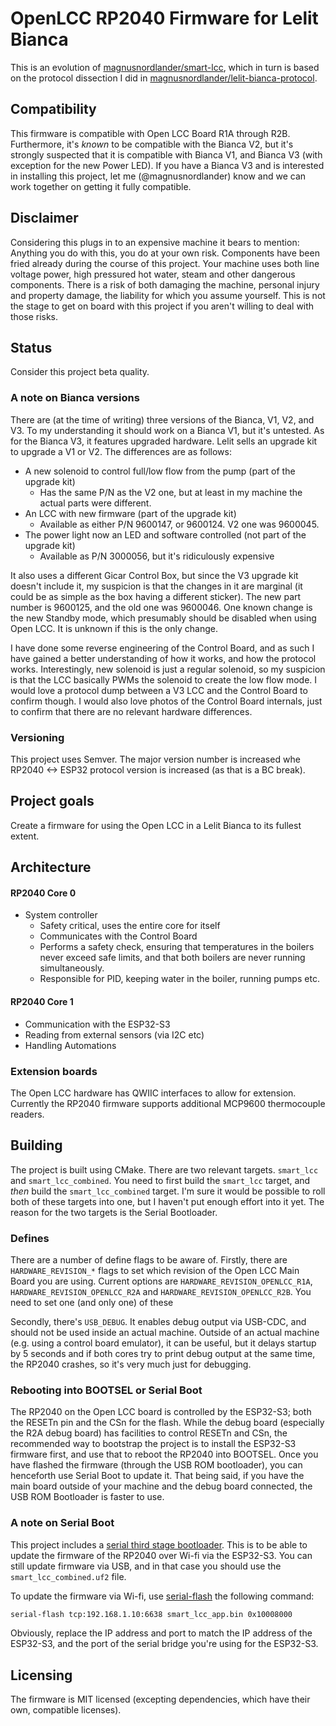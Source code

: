 # OpenLCC RP2040 Firmware for Lelit Bianca

This is an evolution of [magnusnordlander/smart-lcc](https://github.com/magnusnordlander/smart-lcc), which in turn is based on the protocol dissection I did in [magnusnordlander/lelit-bianca-protocol](https://github.com/magnusnordlander/lelit-bianca-protocol).

## Compatibility

This firmware is compatible with Open LCC Board R1A through R2B. Furthermore, it's *known* to be compatible with the Bianca V2, but it's strongly suspected that it is compatible with Bianca V1, and Bianca V3 (with exception for the
 new Power LED). If you have a Bianca V3 and is interested in installing this project, let me (@magnusnordlander) know and we can work together on getting it fully compatible.

## Disclaimer

Considering this plugs in to an expensive machine it bears to mention: Anything you do with this, you do at your own risk. Components have been fried already during the course of this project. Your machine uses both line voltage power, high pressured hot water, steam and other dangerous components. There is a risk of both damaging the machine, personal injury and property damage, the liability for which you assume yourself. This is not the stage to get on board with this project if you aren't willing to deal with those risks.

## Status

Consider this project beta quality.

### A note on Bianca versions

There are (at the time of writing) three versions of the Bianca, V1, V2, and V3. To my understanding it should work on a Bianca V1, but it's untested. As for the Bianca V3, it features upgraded hardware. Lelit sells an upgrade kit to upgrade a V1 or V2. The differences are as follows:

* A new solenoid to control full/low flow from the pump (part of the upgrade kit)
  * Has the same P/N as the V2 one, but at least in my machine the actual parts were different.
* An LCC with new firmware (part of the upgrade kit)
  * Available as either P/N 9600147, or 9600124. V2 one was 9600045.
* The power light now an LED and software controlled (not part of the upgrade kit)
  * Available as P/N 3000056, but it's ridiculously expensive

It also uses a different Gicar Control Box, but since the V3 upgrade kit doesn't include it, my suspicion is that the changes in it are marginal (it could be as simple as the box having a different sticker). The new part number is 9600125, and the old one was 9600046. One known change is the new Standby mode, which presumably should be disabled when using Open LCC. It is unknown if this is the only change.

I have done some reverse engineering of the Control Board, and as such I have gained a better understanding of how it works, and how the protocol works. Interestingly, new solenoid is just a regular solenoid, so my suspicion is that the LCC basically PWMs the solenoid to create the low flow mode. I would love a protocol dump between a V3 LCC and the Control Board to confirm though. I would also love photos of the Control Board internals, just to confirm that there are no relevant hardware differences.

### Versioning
This project uses Semver. The major version number is increased whe RP2040 <-> ESP32 protocol version is increased (as that is a BC break).

## Project goals

Create a firmware for using the Open LCC in a Lelit Bianca to its fullest extent.

## Architecture

#### RP2040 Core 0
* System controller
    * Safety critical, uses the entire core for itself
    * Communicates with the Control Board
    * Performs a safety check, ensuring that temperatures in the boilers never exceed safe limits, and that both boilers are never running simultaneously.
    * Responsible for PID, keeping water in the boiler, running pumps etc.

#### RP2040 Core 1
* Communication with the ESP32-S3
* Reading from external sensors (via I2C etc)
* Handling Automations

### Extension boards
The Open LCC hardware has QWIIC interfaces to allow for extension. Currently the RP2040 firmware supports additional
MCP9600 thermocouple readers. 

## Building

The project is built using CMake. There are two relevant targets. `smart_lcc` and `smart_lcc_combined`. You need to first 
build the `smart_lcc` target, and *then* build the `smart_lcc_combined` target. I'm sure it would be possible to roll both
of these targets into one, but I haven't put enough effort into it yet. The reason for the two targets is the Serial
Bootloader.

### Defines

There are a number of define flags to be aware of. Firstly, there are `HARDWARE_REVISION_*` flags to set which revision
of the Open LCC Main Board you are using. Current options are `HARDWARE_REVISION_OPENLCC_R1A`, `HARDWARE_REVISION_OPENLCC_R2A`
and `HARDWARE_REVISION_OPENLCC_R2B`. You need to set one (and only one) of these

Secondly, there's `USB_DEBUG`. It enables debug output via USB-CDC, and should not be used inside an actual machine.
Outside of an actual machine (e.g. using a control board emulator), it can be useful, but it delays startup by 5 seconds
and if both cores try to print debug output at the same time, the RP2040 crashes, so it's very much just for debugging.

### Rebooting into BOOTSEL or Serial Boot

The RP2040 on the Open LCC board is controlled by the ESP32-S3; both the RESETn pin and the CSn for the flash. While the
debug board (especially the R2A debug board) has facilities to control RESETn and CSn, the recommended way to bootstrap
the project is to install the ESP32-S3 firmware first, and use that to reboot the RP2040 into BOOTSEL. Once you have
flashed the firmware (through the USB ROM bootloader), you can henceforth use Serial Boot to update it. That being said,
if you have the main board outside of your machine and the debug board connected, the USB ROM Bootloader is faster to use.

### A note on Serial Boot
This project includes a [serial third stage bootloader](https://github.com/usedbytes/rp2040-serial-bootloader). This is 
to be able to update the firmware of the RP2040 over Wi-fi via the ESP32-S3. You can still update firmware via USB, and 
in that case you should use the `smart_lcc_combined.uf2` file.

To update the firmware via Wi-fi, use [serial-flash](https://github.com/usedbytes/serial-flash) the following command:

```sh
serial-flash tcp:192.168.1.10:6638 smart_lcc_app.bin 0x10008000
```

Obviously, replace the IP address and port to match the IP address of the ESP32-S3, and the port of the serial bridge
you're using for the ESP32-S3.

## Licensing

The firmware is MIT licensed (excepting dependencies, which have their own, compatible licenses).
